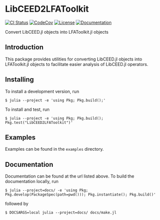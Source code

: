 # LibCEED2LFAToolkit

[![CI Status](https://github.com/jeremylt/LibCEED2LFAToolkit.jl/actions/workflows/test.yml/badge.svg?branch=main)](https://github.com/jeremylt/LibCEED2LFAToolkit.jl/actions/workflows/test.yml)
[![CodeCov](https://codecov.io/gh/jeremylt/LibCEED2LFAToolkit.jl/branch/main/graph/badge.svg?token=6OKYJIWX2E)](https://codecov.io/gh/jeremylt/LibCEED2LFAToolkit.jl)
[![License](https://img.shields.io/badge/License-BSD%202--Clause-orange.svg)](https://opensource.org/licenses/BSD-2-Clause)
[![Documentation](https://img.shields.io/badge/docs-dev-blue)](https://jeremylt.github.io/LibCEED2LFAToolkit.jl/dev/)

Convert LibCEED.jl objects into LFAToolkit.jl objects

## Introduction


This package provides utilities for converting LibCEED.jl objects into LFAToolkit.jl objects to facilitate easier analysis of LibCEED.jl operators.

## Installing

To install a development version, run

```
$ julia --project -e 'using Pkg; Pkg.build();'
```

To install and test, run

```
$ julia --project -e 'using Pkg; Pkg.build(); Pkg.test("LibCEED2LFAToolkit")'
```

## Examples

Examples can be found in the ``examples`` directory.

## Documentation

Documentation can be found at the url listed above.
To build the documentation locally, run

```
$ julia --project=docs/ -e 'using Pkg; Pkg.develop(PackageSpec(path=pwd())); Pkg.instantiate(); Pkg.build()'
```

followed by

```
$ DOCSARGS=local julia --project=docs/ docs/make.jl
```
